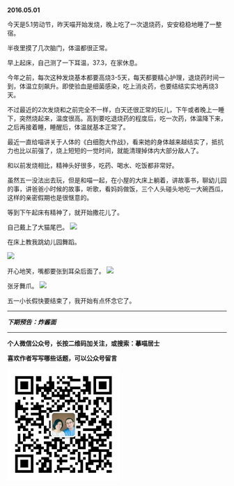 **2016.05.01**

今天是5.1劳动节，昨天喵开始发烧，晚上吃了一次退烧药，安安稳稳地睡了一整宿。

半夜里摸了几次脑门，体温都很正常。

早上起床，自己测了一下耳温，37.3，在家休息。

今年之前，每次这种发烧基本都要高烧3-5天，每天都要精心护理，退烧药时间一到，体温立刻飙升。即使验血是细菌感染，吃上消炎药，也要结结实实地再烧3天。

不过最近的2次发烧和之前完全不一样，白天还很正常的玩儿，下午或者晚上一睡下，突然烧起来，温度很高。高到要吃退烧药的程度后，吃一次药，体温降下来，之后再接着睡，睡醒后，体温就基本正常了。

最近一直给喵讲关于人体的《白细胞大作战》，看来她的身体越来越结实了，抵抗力也比以前强了，烧上短短的一觉时间，就能清理掉体内大部分敌人了。

和以前发烧相比，精神头好很多，吃药、喝水、吃饭都非常好。

虽然五一没法出去玩，但是和喵一起，在小屋的大床上躺着，讲故事书，聊幼儿园的事，讲爸爸小时候的故事，听歌，看妈妈做饭，三个人头碰头地吃一大碗西瓜，这样的亲密假期也是很惬意的。

等到下午起床有精神了，就开始撒花儿了。

自己戴上了大猫尾巴。
![](http://upload-images.jianshu.io/upload_images/51001-a5fab7c5b5a7950f.JPG)

在床上教我跳幼儿园舞蹈。

![](http://upload-images.jianshu.io/upload_images/51001-12e51b087fdc941e.JPG)

开心地笑，嘴都要张到耳朵后面了。
![](http://upload-images.jianshu.io/upload_images/51001-9aaa3d4e7357189d.JPG)

张牙舞爪。
![](http://upload-images.jianshu.io/upload_images/51001-69faac08755aef93.JPG)

五一小长假快要结束了，我开始有点怀念它了。


***

***下期预告：炸酱面***

***


**个人微信公众号，长按二维码加关注，或搜索：摹喵居士**

**喜欢作者写写哪些话题，可以公众号留言**

![](https://github.com/jiluofu/jiluofu.github.com/raw/master/momiaojushi/static/qrcode.jpg)